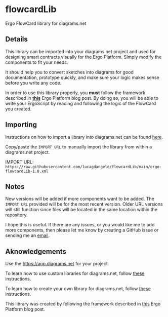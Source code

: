 # flowcardLib
Ergo FlowCard library for diagrams.net

## Details
This library can be imported into your diagrams.net project and used for designing smart contracts visually for the Ergo Platform. Simply modify the components to fit your needs.

It should help you to convert sketches into diagrams for good documentation, prototype quickly, and make sure your logic makes sense before you write any code. 

In order to use this library properly, you **must** follow the framework described in [**this**](https://ergoplatform.org/en/blog/2020_04_29_flow_cards/) Ergo Platform blog post. By doing so, you will be able to write your ErgoScript by reading and following the logic of the FlowCard you created.

## Importing
Instructions on how to import a library into diagrams.net can be found [here](https://www.diagrams.net/blog/custom-libraries).

Copy/paste the `IMPORT URL` to manually import the library from within a diagrams.net project.

IMPORT URL: `https://raw.githubusercontent.com/lucagdangelo/flowcardLib/main/ergo-flowcardLib-1.0.xml`

## Notes
New versions will be added if more components want to be added. The `IMPORT URL` provided will be for the most recent version. Older URL versions will still function since files will be located in the same location within the repository.

I hope this is useful. If there are any issues, or you would like me to add more components, then please let me know by creating a GitHub issue or sending me an [email](ldgaetano@protonmail.com).

## Aknowledgements
Use the <https://app.diagrams.net> for your project.

To learn how to use custom libraries for diagrams.net, follow [these](https://www.diagrams.net/blog/custom-libraries) instructions.

To learn how to create your own library for diagrams.net, follow [these](https://jgraph.github.io/drawio-libs/) instructions.

This library was created by following the framework described in [this](https://ergoplatform.org/en/blog/2020_04_29_flow_cards/) Ergo Platform blog post.
